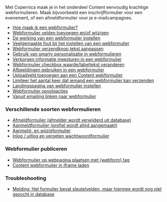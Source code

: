 Met Copernica maak je in het onderdeel Content eenvoudig krachtige
webformulieren. Maak bijvoorbeeld een inschrijfformulier voor een
evenement, of een afmeldformulier voor je e-mailcampagnes.

-   [Hoe maak ik een
    webformulier?](./introduction-to-web-forms.md)
-   [Webformulier velden toevoegen en/of
    wijzigen](./webformulier-velden-toevoegen-en-bewerken.md)
-   [De werking van een webformulier
    instellen](./de-werking-van-een-webformulier-instellen.md)
-   [Veelgemaakte fout bij het instellen van een
    webformulier](./veelgemaakte-fout-bij-instellen-webformulier.md "Veelgemaakte fout bij instellen webformulier")
-   [Webformulier verzendknop tekst
    aanpassen](./webformulier-verzendknop-tekst-aanpassen.md)
-   [Gebruik van smarty personalisatie in
    webformulieren](./gebruik-van-smarty-personalisatie-in-webformulieren.md)
-   [Verborgen informatie meesturen in een
    webformulier](./verborgen-informatie-meesturen-in-een-webformulier.md)
-   [Webformulier checkbox waarde/labeltekst
    veranderen](./webformulier-checkbox-waarde-labeltekst-veranderen.md)
-   [Afbeeldingen gebruiken in een
    webformulier](./afbeeldingen-gebruiken-in-een-webformulier.md)
-   [Uploadveld toevoegen aan een Content
    webformulier](./uploadveld-toevoegen-aan-een-webformulier.md)
-   [Limiteer het aantal keer dat iemand een webformulier kan
    verzenden](./limiteer-het-aantal-keer-dat-iemand-een-webformulier-kan-verzenden.md)
-   [Landingspagina van webformulier
    instellen](./de-landingspagina-van-een-webformulier-instellen.md)
-   [Webformulier
    opvolgacties](./webformulier-opvolgacties.md)
-   [Vanuit emailing linken naar
    webformulier](./personaliseren-van-hyperlinks.md)

### Verschillende soorten webformulieren

-   [Afmeldformulier (afmelder wordt verwijderd uit
    database)](./afmeldformulier-profiel-volledig-verwijderen.md)
-   [Aanmeldformulier (profiel wordt altijd
    aangemaakt)](./aanmeldformulier-maakt-altijd-nieuw-profiel-aan.md)
-   [Aanmeld- en
    wijzigformulier](./aanmeld-en-wijzigformulier.md)
-   [Inlog / uitlog en vergeten
    wachtwoordformulier](./inlog-uitlog-en-wachtwoord-vergeten-formulier.md)

### Webformulier publiceren

-   [Webformulier op webpagina plaatsen met {webform}
    tag](./webformulier-op-webpagina-plaatsen.md)
-   [Content webformulier in iframe
    laden](./content-webformulier-in-iframe-laden.md)

### Troubleshooting

-   [Melding: Het formulier bevat sleutelvelden, maar hiermee wordt nog
    niet gezocht in
    database](./melding-het-formulier-bevat-sleutelvelden-maar-hiermee-wordt-nog-niet-gezocht-in-database.md)

